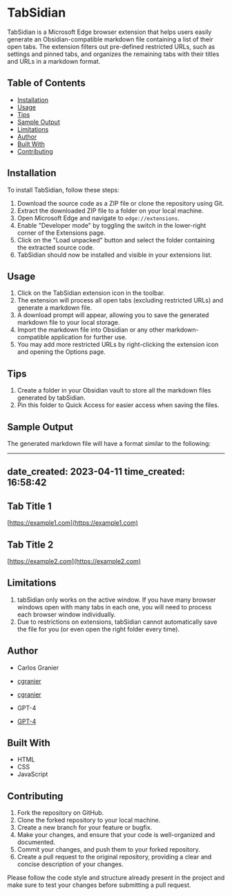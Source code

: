 # TabSidian

TabSidian is a Microsoft Edge browser extension that helps users easily generate an Obsidian-compatible markdown file containing a list of their open tabs. The extension filters out pre-defined restricted URLs, such as settings and pinned tabs, and organizes the remaining tabs with their titles and URLs in a markdown format.

## Table of Contents

- [Installation](#installation)
- [Usage](#usage)
- [Tips](#tips)
- [Sample Output](#sample-output)
- [Limitations](#limitations)
- [Author](#author)
- [Built With](#built-with)
- [Contributing](#contributing)

## Installation

To install TabSidian, follow these steps:

1. Download the source code as a ZIP file or clone the repository using Git.
2. Extract the downloaded ZIP file to a folder on your local machine.
3. Open Microsoft Edge and navigate to `edge://extensions`.
4. Enable "Developer mode" by toggling the switch in the lower-right corner of the Extensions page.
5. Click on the "Load unpacked" button and select the folder containing the extracted source code.
6. TabSidian should now be installed and visible in your extensions list.

## Usage

1. Click on the TabSidian extension icon in the toolbar.
2. The extension will process all open tabs (excluding restricted URLs) and generate a markdown file.
3. A download prompt will appear, allowing you to save the generated markdown file to your local storage.
4. Import the markdown file into Obsidian or any other markdown-compatible application for further use.
5. You may add more restricted URLs by right-clicking the extension icon and opening the Options page.

## Tips

1. Create a folder in your Obsidian vault to store all the markdown files generated by tabSidian.
2. Pin this folder to Quick Access for easier access when saving the files.

## Sample Output

The generated markdown file will have a format similar to the following:

---
date_created: 2023-04-11
time_created: 16:58:42
---

## Tab Title 1
[https://example1.com](https://example1.com)

## Tab Title 2
[https://example2.com](https://example2.com)

## Limitations

1. tabSidian only works on the active window. If you have many browser windows open with many tabs in each one, you will need to process each browser window individually.
2. Due to restrictions on extensions, tabSidian cannot automatically save the file for you (or even open the right folder every time).

## Author

- Carlos Granier
- [cgranier](https://github.com/cgranier)
- [cgranier](https://twitter.com/cgranier)

- GPT-4
- [GPT-4](https://chat.openai.com/)

## Built With

- HTML
- CSS
- JavaScript

## Contributing

1. Fork the repository on GitHub.
2. Clone the forked repository to your local machine.
3. Create a new branch for your feature or bugfix.
4. Make your changes, and ensure that your code is well-organized and documented.
5. Commit your changes, and push them to your forked repository.
6. Create a pull request to the original repository, providing a clear and concise description of your changes.

Please follow the code style and structure already present in the project and make sure to test your changes before submitting a pull request.
